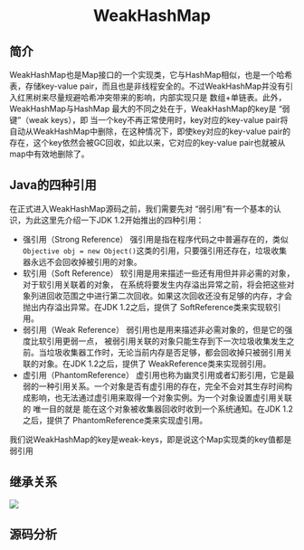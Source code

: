 # <center>WeakHashMap </center>

## 简介

WeakHashMap也是Map接口的一个实现类，它与HashMap相似，也是一个哈希表，存储key-value pair，而且也是非线程安全的。不过WeakHashMap并没有引入红黑树来尽量规避哈希冲突带来的影响，内部实现只是 数组+单链表。此外，WeakHashMap与HashMap 最大的不同之处在于，WeakHashMap的key是 “弱键”（weak keys），即 当一个key不再正常使用时，key对应的key-value pair将自动从WeakHashMap中删除，在这种情况下，即使key对应的key-value pair的存在，这个key依然会被GC回收，如此以来，它对应的key-value pair也就被从map中有效地删除了。

## Java的四种引用

在正式进入WeakHashMap源码之前，我们需要先对 “弱引用”有一个基本的认识，为此这里先介绍一下JDK 1.2开始推出的四种引用：

- 强引用（Strong Reference） 强引用是指在程序代码之中普遍存在的，类似 `Objective obj = new Object()`这类的引用，只要强引用还存在，垃圾收集器永远不会回收掉被引用的对象。
- 软引用（Soft Reference） 软引用是用来描述一些还有用但并非必需的对象，对于软引用关联着的对象， 在系统将要发生内存溢出异常之前，将会把这些对象列进回收范围之中进行第二次回收。如果这次回收还没有足够的内存，才会抛出内存溢出异常。在JDK 1.2之后，提供了 SoftReference类来实现软引用。
- 弱引用（Weak Reference） 弱引用也是用来描述非必需对象的，但是它的强度比软引用更弱一点， 被弱引用关联的对象只能生存到下一次垃圾收集发生之前。当垃圾收集器工作时，无论当前内存是否足够，都会回收掉只被弱引用关联的对象。在JDK 1.2之后，提供了 WeakReference类来实现弱引用。
- 虚引用（PhantomReference） 虚引用也称为幽灵引用或者幻影引用，它是最弱的一种引用关系。一个对象是否有虚引用的存在，完全不会对其生存时间构成影响，也无法通过虚引用来取得一个对象实例。为一个对象设置虚引用关联的 唯一目的就是 能在这个对象被收集器回收时收到一个系统通知。在JDK 1.2之后，提供了 PhantomReference类来实现虚引用。

我们说WeakHashMap的key是weak-keys，即是说这个Map实现类的key值都是弱引用

## 继承关系

![](F:\Git\JDK1.8\source\java\util\WeakHashMap.png)

## 源码分析

